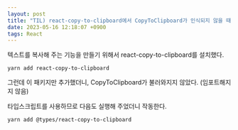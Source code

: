 ```yaml
---
layout: post
title: "TIL) react-copy-to-clipboard에서 CopyToClipboard가 인식되지 않을 때"
date: 2023-05-16 12:18:07 +0900
tags: React
---
```


텍스트를 복사해 주는 기능을 만들기 위해서 react-copy-to-clipboard를 설치했다.

```
yarn add react-copy-to-clipboard
```

그런데 이 패키지만 추가했더니, CopyToClipboard가 불러와지지 않았다. (임포트해지지 않음)

타입스크립트를 사용하므로 다음도 실행해 주었더니 작동한다.

```
yarn add @types/react-copy-to-clipboard
```
